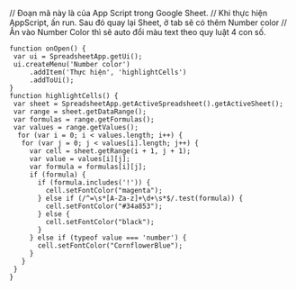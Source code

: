 
// Đoạn mã này là của App Script trong Google Sheet. 
// Khi thực hiện AppScript, ấn run. Sau đó quay lại Sheet, ở tab sẽ có thêm Number color
// Ấn vào Number Color thì sẽ auto đổi màu text theo quy luật 4 con số. 

```
function onOpen() {
 var ui = SpreadsheetApp.getUi();
 ui.createMenu('Number color')
     .addItem('Thực hiện', 'highlightCells')
     .addToUi();
}
function highlightCells() {
 var sheet = SpreadsheetApp.getActiveSpreadsheet().getActiveSheet();
 var range = sheet.getDataRange();
 var formulas = range.getFormulas();
 var values = range.getValues();
  for (var i = 0; i < values.length; i++) {
   for (var j = 0; j < values[i].length; j++) {
     var cell = sheet.getRange(i + 1, j + 1);
     var value = values[i][j];
     var formula = formulas[i][j];
     if (formula) {
       if (formula.includes('!')) {
         cell.setFontColor("magenta");
       } else if (/^=\s*[A-Za-z]+\d+\s*$/.test(formula)) {
         cell.setFontColor("#34a853");
       } else {
         cell.setFontColor("black");
       }
     } else if (typeof value === 'number') {
       cell.setFontColor("CornflowerBlue");
     }
   }
 }
}
```